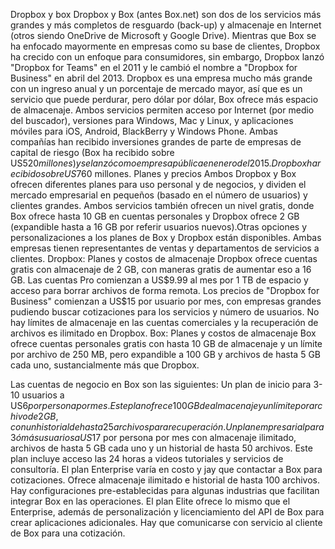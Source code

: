Dropbox y box
Dropbox y Box (antes Box.net) son dos de los servicios más grandes y más completos de resguardo (back-up) y almacenaje en Internet (otros siendo OneDrive de Microsoft y Google Drive). Mientras que Box se ha enfocado mayormente en empresas como su base de clientes, Dropbox ha crecido con un enfoque para consumidores, sin embargo, Dropbox lanzó "Dropbox for Teams" en el 2011 y le cambió el nombre a "Dropbox for Business" en abril del 2013. Dropbox es una empresa mucho más grande con un ingreso anual y un porcentaje de mercado mayor, así que es un servicio que puede perdurar, pero dólar por dólar, Box ofrece más espacio de almacenaje. Ambos servicios permiten acceso por Internet (por medio del buscador), versiones para Windows, Mac y Linux, y aplicaciones móviles para iOS, Android, BlackBerry y Windows Phone.
Ambas compañías han recibido inversiones grandes de parte de empresas de capital de riesgo (Box ha recibido sobre US$520 millones) y se lanzó como empresa pública en enero del 2015. Dropbox ha recibido sobre US$760 millones.
Planes y precios
Ambos Dropbox y Box ofrecen diferentes planes para uso personal y de negocios, y dividen el mercado empresarial en pequeños (basado en el número de usuarios) y clientes grandes. Ambos servicios también ofrecen un nivel gratis, donde Box ofrece hasta 10 GB en cuentas personales y Dropbox ofrece 2 GB (expandible hasta a 16 GB por referir usuarios nuevos).Otras opciones y personalizaciones a los planes de Box y Dropbox están disponibles. Ambas empresas tienen representantes de ventas y departamentos de servicios a clientes.
Dropbox: Planes y costos de almacenaje
Dropbox ofrece cuentas gratis con almacenaje de 2 GB, con maneras gratis de aumentar eso a 16 GB. Las cuentas Pro comienzan a US$9.99 al mes por 1 TB de espacio y acceso para borrar archivos de forma remota. Los precios de "Dropbox for Business" comienzan a US$15 por usuario por mes, con empresas grandes pudiendo buscar cotizaciones para los servicios y número de usuarios. No hay límites de almacenaje en las cuentas comerciales y la recuperación de archivos es ilimitado en Dropbox.
Box: Planes y costos de almacenaje
Box ofrece cuentas personales gratis con hasta 10 GB de almacenaje y un límite por archivo de 250 MB, pero expandible a 100 GB y archivos de hasta 5 GB cada uno, sustancialmente más que Dropbox.

Las cuentas de negocio en Box son las siguientes:
Un plan de inicio para 3-10 usuarios a US$6 por persona por mes. Este plan ofrece 100 GB de almacenaje y un límite por archivo de 2 GB, con un historial de hasta 25 archivos para recuperación.
Un plan empresarial para 3 ó más usuarios a US$17 por persona por mes con almacenaje ilimitado, archivos de hasta 5 GB cada uno y un historial de hasta 50 archivos. Este plan incluye acceso las 24 horas a videos tutoriales y servicios de consultoría.
El plan Enterprise varía en costo y jay que contactar a Box para cotizaciones. Ofrece almacenaje ilimitado e historial de hasta 100 archivos. Hay configuraciones pre-establecidas para algunas industrias que facilitan integrar Box en las operaciones.
El plan Elite ofrece lo mismo que el Enterprise, además de personalización y licenciamiento del API de Box para crear aplicaciones adicionales. Hay que comunicarse con servicio al cliente de Box para una cotización.
